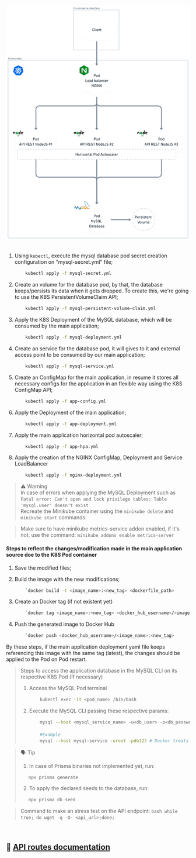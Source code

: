 <img src="./public/k8s-ecommerce-diagram.png" /> <br> <br>

1. Using `kubectl`, execute the mysql database pod secret creation configuration on "mysql-secret.yml" file;
    ```bash
        kubectl apply -f mysql-secret.yml
    ```

2. Create an volume for the database pod, by that, the database keeps/persists its data when it gets dropped. To create this, we're going to use the K8S PersistentVolumeClaim API;
    ```bash
        kubectl apply -f mysql-persistent-volume-claim.yml
    ```

3. Apply the K8S Deployment of the MySQL database, which will be consumed by the main application;
    ```bash
        kubectl apply -f mysql-deployment.yml
    ```

4. Create an service for the database pod, it will gives to it and external access point to be consumed by our main application;
    ```bash
        kubectl apply -f mysql-service.yml
    ```

5. Create an ConfigMap for the main application, in resume it stores all necessary configs for the application in an flexible way using the K8S ConfigMap API;
    ```bash
        kubectl apply -f app-config.yml
    ```

6. Apply the Deployment of the main application;
    ```bash
        kubectl apply -f app-deployment.yml
    ```
7. Apply the main application horizontal pod autoscaler;
    ```bash
        kubectl apply -f app-hpa.yml
    ```
8. Apply the creation of the NGINX ConfigMap, Deployment and Service LoadBalancer
    ```bash
        kubectl apply -f nginx-deployment.yml
    ``` 

> ⚠️ Warning <br>
> In case of errors when applying the MySQL Deployment such as `Fatal error: Can't open and lock privilege tables: Table 'mysql.user' doesn't exist` <br>
> Recreate the Minikube container using the ```minikube delete``` and ```minikube start``` commands.

> Make sure to have minikube metrics-service addon enabled, if it's not, use the command: ```minikube addons enable metrics-server```


#### Steps to reflect the changes/modification made in the main application source doe to the K8S Pod container

1. Save the modified files;
2. Build the image with the new modifications;
    ```bash
        `docker build -t <image_name>:<new_tag> <dockerfile_path>
    ```
3. Create an Docker tag (if not existent yet)
    ```bash
        `docker tag <image_name>:<new_tag> <docker_hub_username>/<image_name>:<new_tag>
    ```

4. Push the generated image to Docker Hub
    ```bash
        `docker push <docker_hub_username>/<image_name>:<new_tag>
    ```

By these steps, if the main application deployment yaml file keeps referencing this image with the same tag (latest), the changes should be applied to the Pod on Pod restart.


> Steps to access the application database in the MySQL CLI on its respective K8S Pod (If necessary) <br>
> 1. Access the MySQL Pod terminal <br>
>    ```bash
>        kubectl exec -it <pod_name> /bin/bash 
>    ```
> 2. Execute the MySQL CLI passing these respective params: <br>
>    ```bash
>        mysql --host <mysql_service_name> -u<db_user> -p<db_password>
>        
>        #Example
>        mysql --host mysql-service -uroot -pdb123 # Docker treats the host name as an DNS address pointing to an IP
>    ```

> 🗣️ Tip
> 1. In case of Prisma binaries not implemented yet, run: <br>
> ```bash
>    npx prisma generate
> ```
> 2. To apply the declared seeds to the database, run: <br>
> ```bash
>    npx prisma db seed
> ```

> Command to make an stress test on the API endpoint:
    ```bash
        while true; do wget -q -O- <api_url>;done;
    ```
<br>

## 📜 [API routes documentation](https://documenter.getpostman.com/view/23113709/2s93Xwz4QD)